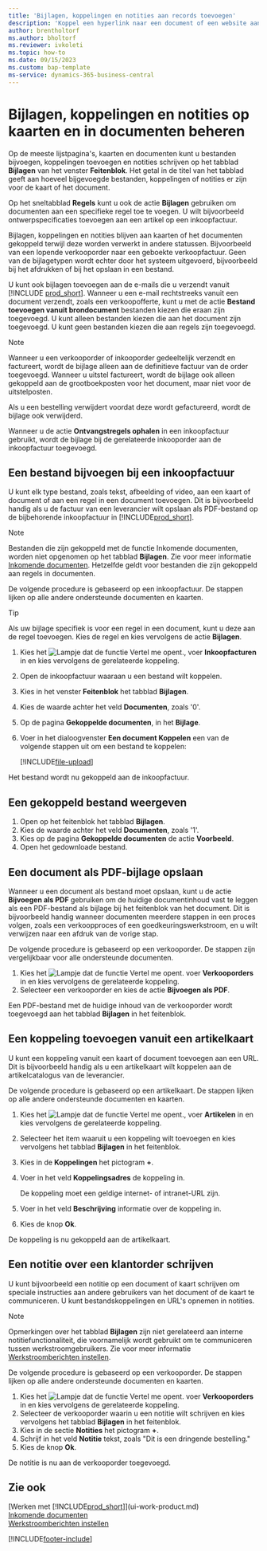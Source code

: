 ```yaml
---
title: 'Bijlagen, koppelingen en notities aan records toevoegen'
description: 'Koppel een hyperlink naar een document of een website aan een bepaalde record, zoals een klant of document.'
author: brentholtorf
ms.author: bholtorf
ms.reviewer: ivkoleti
ms.topic: how-to
ms.date: 09/15/2023
ms.custom: bap-template
ms-service: dynamics-365-business-central
---
```

# <a name="manage-attachments-links-and-notes-on-cards-and-documents"></a>Bijlagen, koppelingen en notities op kaarten en in documenten beheren

Op de meeste lijstpagina's, kaarten en documenten kunt u bestanden bijvoegen, koppelingen toevoegen en notities schrijven op het tabblad **Bijlagen** van het venster **Feitenblok**. Het getal in de titel van het tabblad geeft aan hoeveel bijgevoegde bestanden, koppelingen of notities er zijn voor de kaart of het document.

Op het sneltabblad **Regels** kunt u ook de actie **Bijlagen** gebruiken om documenten aan een specifieke regel toe te voegen. U wilt bijvoorbeeld ontwerpspecificaties toevoegen aan een artikel op een inkoopfactuur.

Bijlagen, koppelingen en notities blijven aan kaarten of het documenten gekoppeld terwijl deze worden verwerkt in andere statussen. Bijvoorbeeld van een lopende verkooporder naar een geboekte verkoopfactuur. Geen van de bijlagetypen wordt echter door het systeem uitgevoerd, bijvoorbeeld bij het afdrukken of bij het opslaan in een bestand.

U kunt ook bijlagen toevoegen aan de e-mails die u verzendt vanuit [!INCLUDE [prod_short](includes/prod_short.md)]. Wanneer u een e-mail rechtstreeks vanuit een document verzendt, zoals een verkoopofferte, kunt u met de actie **Bestand toevoegen vanuit brondocument** bestanden kiezen die eraan zijn toegevoegd. U kunt alleen bestanden kiezen die aan het document zijn toegevoegd. U kunt geen bestanden kiezen die aan regels zijn toegevoegd.

> [!NOTE]
> Wanneer u een verkooporder of inkooporder gedeeltelijk verzendt en factureert, wordt de bijlage alleen aan de definitieve factuur van de order toegevoegd. Wanneer u uitstel factureert, wordt de bijlage ook alleen gekoppeld aan de grootboekposten voor het document, maar niet voor de uitstelposten.
>
> Als u een bestelling verwijdert voordat deze wordt gefactureerd, wordt de bijlage ook verwijderd.
>
> Wanneer u de actie **Ontvangstregels ophalen** in een inkoopfactuur gebruikt, wordt de bijlage bij de gerelateerde inkooporder aan de inkoopfactuur toegevoegd.

## <a name="to-attach-a-file-to-a-purchase-invoice"></a>Een bestand bijvoegen bij een inkoopfactuur

U kunt elk type bestand, zoals tekst, afbeelding of video, aan een kaart of document of aan een regel in een document toevoegen. Dit is bijvoorbeeld handig als u de factuur van een leverancier wilt opslaan als PDF-bestand op de bijbehorende inkoopfactuur in [!INCLUDE[prod_short](includes/prod_short.md)].

> [!NOTE]
> Bestanden die zijn gekoppeld met de functie Inkomende documenten, worden niet opgenomen op het tabblad **Bijlagen**. Zie voor meer informatie [Inkomende documenten](across-income-documents.md). Hetzelfde geldt voor bestanden die zijn gekoppeld aan regels in documenten.

De volgende procedure is gebaseerd op een inkoopfactuur. De stappen lijken op alle andere ondersteunde documenten en kaarten.

> [!TIP]
> Als uw bijlage specifiek is voor een regel in een document, kunt u deze aan de regel toevoegen. Kies de regel en kies vervolgens de actie **Bijlagen**.

1. Kies het ![Lampje dat de functie Vertel me opent.](media/ui-search/search_small.png "Vertel me wat u wilt doen"), voer **Inkoopfacturen** in en kies vervolgens de gerelateerde koppeling.
2. Open de inkoopfactuur waaraan u een bestand wilt koppelen.
3. Kies in het venster **Feitenblok** het tabblad **Bijlagen**.
4. Kies de waarde achter het veld **Documenten**, zoals '0'.
5. Op de pagina **Gekoppelde documenten**, in het **Bijlage**.
6. Voer in het dialoogvenster **Een document Koppelen** een van de volgende stappen uit om een bestand te koppelen:

   [!INCLUDE[file-upload](includes/file-upload.md)]

Het bestand wordt nu gekoppeld aan de inkoopfactuur.

## <a name="to-view-an-attached-file"></a>Een gekoppeld bestand weergeven

1. Open op het feitenblok het tabblad **Bijlagen**.
2. Kies de waarde achter het veld **Documenten**, zoals '1'.
3. Kies op de pagina **Gekoppelde documenten** de actie **Voorbeeld**.
4. Open het gedownloade bestand.

## <a name="to-save-a-document-as-a-pdf-attachment"></a>Een document als PDF-bijlage opslaan

Wanneer u een document als bestand moet opslaan, kunt u de actie **Bijvoegen als PDF** gebruiken om de huidige documentinhoud vast te leggen als een PDF-bestand als bijlage bij het feitenblok van het document. Dit is bijvoorbeeld handig wanneer documenten meerdere stappen in een proces volgen, zoals een verkoopproces of een goedkeuringswerkstroom, en u wilt verwijzen naar een afdruk van de vorige stap.

De volgende procedure is gebaseerd op een verkooporder. De stappen zijn vergelijkbaar voor alle ondersteunde documenten.

1. Kies het ![Lampje dat de functie Vertel me opent.](media/ui-search/search_small.png "Vertel me wat u wilt doen") voer **Verkooporders** in en kies vervolgens de gerelateerde koppeling.
2. Selecteer een verkooporder en kies de actie **Bijvoegen als PDF**.

Een PDF-bestand met de huidige inhoud van de verkooporder wordt toegevoegd aan het tabblad **Bijlagen** in het feitenblok.

## <a name="to-add-a-link-from-an-item-card"></a>Een koppeling toevoegen vanuit een artikelkaart

U kunt een koppeling vanuit een kaart of document toevoegen aan een URL. Dit is bijvoorbeeld handig als u een artikelkaart wilt koppelen aan de artikelcatalogus van de leverancier.

De volgende procedure is gebaseerd op een artikelkaart. De stappen lijken op alle andere ondersteunde documenten en kaarten.

1. Kies het ![Lampje dat de functie Vertel me opent.](media/ui-search/search_small.png "Vertel me wat u wilt doen"), voer **Artikelen** in en kies vervolgens de gerelateerde koppeling.
2. Selecteer het item waaruit u een koppeling wilt toevoegen en kies vervolgens het tabblad **Bijlagen** in het feitenblok.
3. Kies in de **Koppelingen** het pictogram **+**.
4. Voer in het veld **Koppelingsadres** de koppeling in.

    De koppeling moet een geldige internet- of intranet-URL zijn.

5. Voer in het veld **Beschrijving** informatie over de koppeling in.  
6. Kies de knop **Ok**.

De koppeling is nu gekoppeld aan de artikelkaart.  

## <a name="to-write-a-note-on-a-sales-order"></a>Een notitie over een klantorder schrijven

U kunt bijvoorbeeld een notitie op een document of kaart schrijven om speciale instructies aan andere gebruikers van het document of de kaart te communiceren. U kunt bestandskoppelingen en URL's opnemen in notities.

> [!NOTE]
> Opmerkingen over het tabblad **Bijlagen** zijn niet gerelateerd aan interne notitiefunctionaliteit, die voornamelijk wordt gebruikt om te communiceren tussen werkstroomgebruikers. Zie voor meer informatie [Werkstroomberichten instellen](across-setting-up-workflow-notifications.md).

De volgende procedure is gebaseerd op een verkooporder. De stappen lijken op alle andere ondersteunde documenten en kaarten.

1. Kies het ![Lampje dat de functie Vertel me opent.](media/ui-search/search_small.png "Vertel me wat u wilt doen") voer **Verkooporders** in en kies vervolgens de gerelateerde koppeling.
2. Selecteer de verkooporder waarin u een notitie wilt schrijven en kies vervolgens het tabblad **Bijlagen** in het feitenblok.
3. Kies in de sectie **Notities** het pictogram **+**.
4. Schrijf in het veld **Notitie** tekst, zoals "Dit is een dringende bestelling."
5. Kies de knop **Ok**.

De notitie is nu aan de verkooporder toegevoegd.

## <a name="see-also"></a>Zie ook
[Werken met [!INCLUDE[prod_short](includes/prod_short.md)]](ui-work-product.md)  
[Inkomende documenten](across-income-documents.md)  
[Werkstroomberichten instellen](across-setting-up-workflow-notifications.md)  


[!INCLUDE[footer-include](includes/footer-banner.md)]

